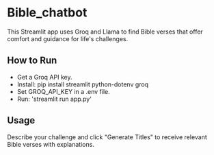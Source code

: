 # Bible_chatbot
This Streamlit app uses Groq and Llama to find Bible verses that offer comfort and guidance for life's challenges.

## How to Run

* Get a Groq API key.
* Install: pip install streamlit python-dotenv groq
* Set GROQ_API_KEY in a .env file.
* Run: 'streamlit run app.py'

## Usage
Describe your challenge and click "Generate Titles" to receive relevant Bible verses with explanations.
